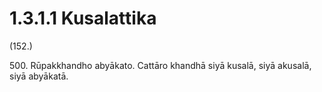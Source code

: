 # 1.3.1.1 Kusalattika

(152.)

500\. Rūpakkhandho abyākato. Cattāro khandhā siyā kusalā, siyā akusalā, siyā abyākatā.
